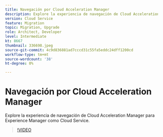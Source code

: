 ```yaml
---
title: Navegación por Cloud Acceleration Manager
description: Explore la experiencia de navegación de Cloud Acceleration Manager para Experience Manager como Cloud Service.
version: Cloud Service
feature: Migration
topic: Migration, Upgrade
role: Architect, Developer
level: Intermediate
kt: 8667
thumbnail: 336698.jpeg
source-git-commit: 4c9d836881ad7cccd31c55fa5eddc24dff1200cd
workflow-type: tm+mt
source-wordcount: '38'
ht-degree: 0%

---
```



# Navegación por Cloud Acceleration Manager

Explore la experiencia de navegación de Cloud Acceleration Manager para Experience Manager como Cloud Service.

>[!VIDEO](https://video.tv.adobe.com/v/336698/?quality=12&learn=on)
